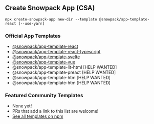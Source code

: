 ## Create Snowpack App (CSA)

```
npx create-snowpack-app new-dir --template @snowpack/app-template-react [--use-yarn]
```

### Official App Templates

- [@snowpack/app-template-react](/templates/app-template-react)
- [@snowpack/app-template-react-typescript](/templates/app-template-react-typescript)
- [@snowpack/app-template-svelte](/templates/app-template-svelte)
- [@snowpack/app-template-vue](/templates/app-template-vue)
- @snowpack/app-template-lit-html [HELP WANTED]
- @snowpack/app-template-preact [HELP WANTED]
- @snowpack/app-template-htm [HELP WANTED]
- @snowpack/app-template-htm [HELP WANTED]

### Featured Community Templates

- None yet!
- PRs that add a link to this list are welcome!
- [See all templates on npm](https://www.npmjs.com/search?q=keywords%3Acsa-template)
